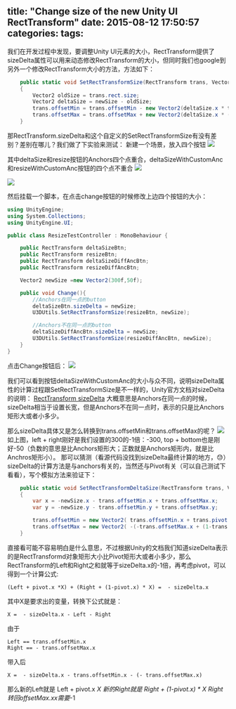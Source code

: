 title: "Change size of the new Unity UI RectTransform"
date: 2015-08-12 17:50:57
categories:
tags:
---

我们在开发过程中发现，要调整Unity UI元素的大小，RectTransform提供了sizeDelta属性可以用来动态修改RectTransform的大小，但同时我们也google到另外一个修改RectTransform大小的方法，方法如下：
``` csharp
    public static void SetRectTransformSize(RectTransform trans, Vector2 newSize)
    {
        Vector2 oldSize = trans.rect.size;
        Vector2 deltaSize = newSize - oldSize;
        trans.offsetMin = trans.offsetMin - new Vector2(deltaSize.x * trans.pivot.x, deltaSize.y * trans.pivot.y);
        trans.offsetMax = trans.offsetMax + new Vector2(deltaSize.x * (1f - trans.pivot.x), deltaSize.y * (1f - trans.pivot.y));
    }
```

那RectTransform.sizeDelta和这个自定义的SetRectTransformSize有没有差别？差别在哪儿？我们做了下实验来测试：
新建一个场景，放入四个按钮
![](/images/1c74b2bca5f5c0036b0378fcd32e344e5c566cfe)

其中deltaSize和resize按钮的Anchors四个点重合，deltaSizeWithCustomAnc和resizeWithCustomAnc按钮的四个点不重合
![](/images/5d9d8a46a44dc8fb4ee9c19834300b129922d7f3)

![](/images/84092fd5bf56e4fa4b9cfbbe454b41180cacf693)

然后挂载一个脚本，在点击change按钮的时候修改上边四个按钮的大小：
``` csharp
using UnityEngine;
using System.Collections;
using UnityEngine.UI;

public class ResizeTestController : MonoBehaviour {

    public RectTransform deltaSizeBtn;
    public RectTransform resizeBtn;
    public RectTransform deltaSizeDiffAncBtn;
    public RectTransform resizeDiffAncBtn;

    Vector2 newSize =new Vector2(300f,50f);

    public void Change(){
        //Anchors在同一点的button
        deltaSizeBtn.sizeDelta = newSize;
        U3DUtils.SetRectTransformSize(resizeBtn, newSize);

        //Anchors不在同一点的button
        deltaSizeDiffAncBtn.sizeDelta = newSize;
        U3DUtils.SetRectTransformSize(resizeDiffAncBtn, newSize);
    }
}
```

点击Change按钮后：
![](/images/9bd9957157cb1c2e129b7d742347e66f3011ca3f)

我们可以看到按钮deltaSizeWithCustomAnc的大小与众不同，说明sizeDelta属性的计算过程跟SetRectTransformSize是不一样的，Unity官方文档对sizeDelta的说明：
[RectTransform sizeDelta](http://docs.unity3d.com/462/Documentation/ScriptReference/RectTransform-sizeDelta.html)
大概意思是Anchors在同一点的时候，sizeDelta相当于设置长宽，但是Anchors不在同一点时，表示的只是比Anchors矩形大或者小多少。

那么sizeDelta具体又是怎么转换到trans.offsetMin和trans.offsetMax的呢？
![](/images/a372fb5139afc590951dc9ff6c6d38496b1cba11)
如上图，left  + right刚好是我们设置的300的-1倍：-300, top + bottom也是刚好-50（负数的意思是比Anchors矩形大；正数就是Anchors矩形内，就是比Anchros矩形小）。
那可以猜测（看源代码没找到sizeDelta最终计算的地方，😓）sizeDelta的计算方法是与anchors有关的，当然还与Pivot有关（可以自己测试下看看），写个模拟方法来验证下：

``` csharp
    public static void SetRectTransformDeltaSize(RectTransform trans, Vector2 newSize)
    {
        var x = -newSize.x - trans.offsetMin.x + trans.offsetMax.x;
        var y = -newSize.y - trans.offsetMin.y + trans.offsetMax.y;

        trans.offsetMin = new Vector2( trans.offsetMin.x + trans.pivot.x * x, trans.offsetMin.y + trans.pivot.y * y);
        trans.offsetMax = new Vector2( -(-trans.offsetMax.x + (1-trans.pivot.x) * x),-(-trans.offsetMax.y + (1-trans.pivot.y) * y));
    }

```
直接看可能不容易明白是什么意思，不过根据Unity的文档我们知道sizeDelta表示的是RectTransformd对象矩形大小比Pivot矩形大或者小多少，那么RectTransform的Left和Right之和就等于sizeDelta.x的-1倍，再考虑pivot，可以得到一个计算公式:
```
(Left + pivot.x *X) + (Right + (1-pivot.x) * X) =  - sizeDelta.x 
```
其中X是要求出的变量，转换下公式就是：
```
X =  - sizeDelta.x - Left - Right
```
由于
```
Left == trans.offsetMin.x
Right == - trans.offsetMax.x
```
带入后
```
X =  - sizeDelta.x - trans.offsetMin.x - (- trans.offsetMax.x)
```
那么新的Left就是
Left + pivot.x *X
新的Right就是
Right + (1-pivot.x) * X
Right转回offsetMax.xx需要*-1
